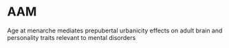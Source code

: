 # AAM
Age at menarche mediates prepubertal urbanicity effects on adult brain and personality traits relevant to mental disorders
